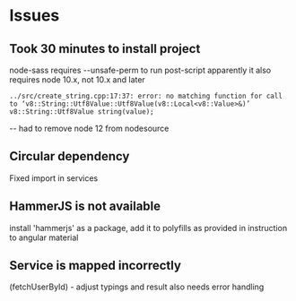 # Issues
## Took 30 minutes to install project
node-sass requires --unsafe-perm to run post-script
apparently it also requires node 10.x, not 10.x and later

``../src/create_string.cpp:17:37: error: no matching function for call to ‘v8::String::Utf8Value::Utf8Value(v8::Local<v8::Value>&)’
     v8::String::Utf8Value string(value);
``

-- had to remove node 12 from nodesource

## Circular dependency
Fixed import in services

## HammerJS is not available
install 'hammerjs' as a package, add it to polyfills as provided
in instruction to angular material

## Service is mapped incorrectly
(fetchUserById) - adjust typings and result
also needs error handling
